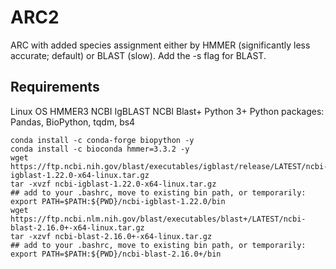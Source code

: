 # ARC2
ARC with added species assignment either by  HMMER (significantly less accurate; default) or BLAST (slow). Add the -s flag for BLAST.

## Requirements

Linux OS
HMMER3
NCBI IgBLAST
NCBI Blast+
Python 3+
Python packages: Pandas, BioPython, tqdm, bs4

```shell
conda install -c conda-forge biopython -y
conda install -c bioconda hmmer=3.3.2 -y
wget https://ftp.ncbi.nih.gov/blast/executables/igblast/release/LATEST/ncbi-igblast-1.22.0-x64-linux.tar.gz
tar -xvzf ncbi-igblast-1.22.0-x64-linux.tar.gz
## add to your .bashrc, move to existing bin path, or temporarily:
export PATH=$PATH:${PWD}/ncbi-igblast-1.22.0/bin
wget https://ftp.ncbi.nlm.nih.gov/blast/executables/blast+/LATEST/ncbi-blast-2.16.0+-x64-linux.tar.gz
tar -xzvf ncbi-blast-2.16.0+-x64-linux.tar.gz
## add to your .bashrc, move to existing bin path, or temporarily:
export PATH=$PATH:${PWD}/ncbi-blast-2.16.0+/bin
```
